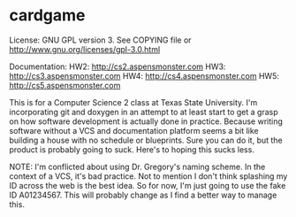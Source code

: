cardgame
========

License: GNU GPL version 3. See COPYING file or http://www.gnu.org/licenses/gpl-3.0.html

Documentation: 
	HW2: http://cs2.aspensmonster.com
	HW3: http://cs3.aspensmonster.com
	HW4: http://cs4.aspensmonster.com
	HW5: http://cs5.aspensmonster.com

This is for a Computer Science 2 class at Texas State University.
I'm incorporating git and doxygen in an attempt to at least start
to get a grasp on how software development is actually done in 
practice. Because writing software without a VCS and documentation
platform seems a bit like building a house with no schedule or 
blueprints. Sure you can do it, but the product is probably
going to suck. Here's to hoping this sucks less.

NOTE: I'm conflicted about using Dr. Gregory's naming scheme. 
In the context of a VCS, it's bad practice. Not to mention I 
don't think splashing my ID across the web is the best idea. 
So for now, I'm just going to use the fake ID A01234567. This
will probably change as I find a better way to manage this.